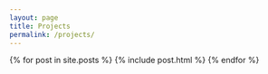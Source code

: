 ```yaml
---
layout: page
title: Projects
permalink: /projects/
---
```


{% for post in site.posts %}
    {% include post.html %}
{% endfor %}
